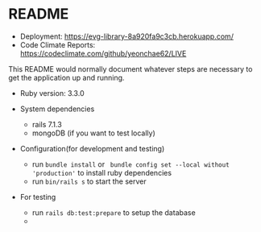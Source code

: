 # README

* Deployment: https://evg-library-8a920fa9c3cb.herokuapp.com/
* Code Climate Reports: https://codeclimate.com/github/yeonchae62/LIVE

This README would normally document whatever steps are necessary to get the
application up and running.

* Ruby version: 3.3.0

* System dependencies
  * rails 7.1.3
  * mongoDB (if you want to test locally)

* Configuration(for development and testing)
  * run `bundle install` or ` bundle config set --local without 'production'` to install ruby dependencies
  * run `bin/rails s` to start the server

* For testing
  * run `rails db:test:prepare` to setup the database
  * 
